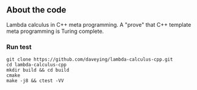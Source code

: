 ## About the code

Lambda calculus in C++ meta programming. A "prove" that C++ template meta programming is Turing complete.

### Run test

```
git clone https://github.com/daveying/lambda-calculus-cpp.git
cd lambda-calculus-cpp
mkdir build && cd build
cmake
make -j8 && ctest -VV
```
